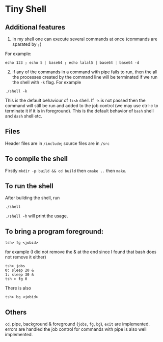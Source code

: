 Tiny Shell
=====

## Additional features

1. In my shell one can execute several commands at once (commands are sparated by `;`)

For example:

```
echo 123 ; echo 5 | base64 ; echo lalal5 | base64 | base64 -d
```

2. If any of the commands in a command with pipe fails to run, then the all the processes created by the command line will be terminated if we run the shell with `-k` flag. For example

```
./shell -k
```

This is the default behaviour of `fish` shell. If `-k` is not passed then the command will still be run and added to the job control (we may use ctrl-c to terminate it if it is in foreground). This is the default behavior of `bash` shell and `dash` shell etc.

## Files

Header files are in `/include`; source files are in `/src`

## To compile the shell
  
Firstly `mkdir -p build && cd build` then `cmake ..` then `make`.

## To run the shell

After building the shell, run

    ./shell

`./shell -h` will print the usage.

## To bring a program foreground:

    tsh> fg <jobid>

for example (I did not remove the & at the end since I found that bash does not remove it either)

    tsh> jobs
    0: sleep 20 &
    1: sleep 30 &
    tsh > fg 0

There is also

    tsh> bg <jobid>

## Others

`cd`, pipe, background & foreground (`jobs`, `fg`, `bg`), `exit` are implemented. errors are handled the job control for commands with pipe is also well implemented.
